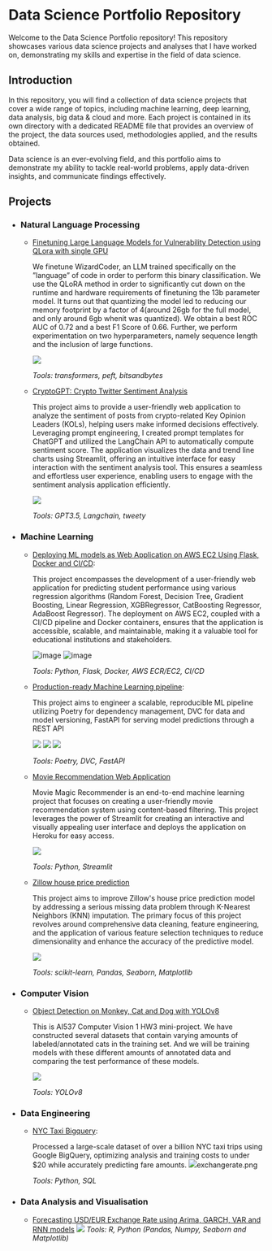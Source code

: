 
# Data Science Portfolio Repository

Welcome to the Data Science Portfolio repository! This repository showcases various data science projects and analyses that I have worked on, demonstrating my skills and expertise in the field of data science.



## Introduction

In this repository, you will find a collection of data science projects that cover a wide range of topics, including machine learning, deep learning, data analysis, big data & cloud and more. Each project is contained in its own directory with a dedicated README file that provides an overview of the project, the data sources used, methodologies applied, and the results obtained.

Data science is an ever-evolving field, and this portfolio aims to demonstrate my ability to tackle real-world problems, apply data-driven insights, and communicate findings effectively.

## Projects
- ### Natural Language Processing

  	- [Finetuning Large Language Models for Vulnerability Detection using QLora with single GPU](https://github.com/zhaoshijie1248/Finetuning-Large-Language-Models-for-Vulnerability-Detection)

   		We finetune WizardCoder, an LLM trained specifically on the ”language” of code in order to perform this binary classification. We use the QLoRA method in order to significantly cut down on the runtime and hardware requirements of finetuning the 13b parameter model. It turns out that quantizing the model led to reducing our memory footprint by a factor of 4(around 26gb for the full model, and only around 6gb whenit was quantized). We obtain a best ROC AUC of 0.72 and a best F1 Score of 0.66. Further, we perform experimentation on two hyperparameters, namely sequence length and the inclusion of large functions.

   		<img src="img/lora.png" > 
    
 		 _Tools: transformers, peft, bitsandbytes_

  	- [CryptoGPT: Crypto Twitter Sentiment Analysis](https://github.com/zhaoshijie1248/CryptoGPT-Crypto-Twitter-Sentiment-Analysis)

   		This project aims to provide a user-friendly web application to analyze the sentiment of posts from crypto-related Key Opinion Leaders (KOLs), helping users make informed decisions effectively. Leveraging prompt engineering, I created prompt templates for ChatGPT and utilized the LangChain API to automatically compute sentiment score. The application visualizes the data and trend line charts using Streamlit, offering an intuitive interface for easy interaction with the sentiment analysis tool. This ensures a seamless and effortless user experience, enabling users to engage with the sentiment analysis application efficiently.

   		<img src="img/crypto.png" > 
    
 		 _Tools: GPT3.5, Langchain, tweety_

- ### Machine Learning
   - [Deploying ML models as Web Application on AWS EC2 Using Flask, Docker and CI/CD](https://github.com/zhaoshijie1248/E2E_mlproject_with_deployment):

		This project encompasses the development of a user-friendly web application for predicting student performance using various regression algorithms (Random Forest, Decision Tree, Gradient Boosting, Linear Regression, XGBRegressor, CatBoosting Regressor, AdaBoost Regressor). The deployment on AWS EC2, coupled with a CI/CD pipeline and Docker containers, ensures that the application is accessible, scalable, and maintainable, making it a valuable tool for educational institutions and stakeholders.

		<img src="img/student.png" alt="image" />
		<img src="img/image.png" alt="image" />

	 _Tools: Python, Flask, Docker, AWS ECR/EC2, CI/CD_

   - [Production-ready Machine Learning pipeline](https://github.com/zhaoshijie1248/ML_pipeline):

		This project aims to engineer a scalable, reproducible ML pipeline utilizing Poetry for dependency management, DVC for data and
 model versioning, FastAPI for serving model predictions through a REST API

		<img src="img/pipeline.png" >
                <img src="img/hyperparameter-tuning.png" >
                <img src="img/predictionresult.png" >
  
	 _Tools: Poetry, DVC, FastAPI_
  
      
    - [Movie Recommendation Web Application](https://github.com/zhaoshijie1248/Movie-Recommend)
    
		Movie Magic Recommender is an end-to-end machine learning project that focuses on creating a user-friendly movie recommendation system using content-based filtering. This project leverages the power of Streamlit for creating an interactive and visually appealing user interface and deploys the application on Heroku for easy access.

		<img src="img/movie.png"> 

		_Tools: Python, Streamlit_

    
	- [Zillow house price prediction](https://github.com/zhaoshijie1248/Capstone-zillow-prediction)

   		This project aims to improve Zillow's house price prediction model by addressing a serious missing data problem through K-Nearest Neighbors (KNN) imputation. The primary focus of this project revolves around comprehensive data cleaning, feature engineering, and the application of various feature selection techniques to reduce dimensionality and enhance the accuracy of the predictive model.

   		<img src="img/zillow_ml.png" > 
     
   		_Tools: scikit-learn, Pandas, Seaborn, Matplotlib_

	


- ### Computer Vision
   	- [Object Detection on Monkey, Cat and Dog with YOLOv8](https://github.com/zhaoshijie1248/Object-Detection-with-YOLOv8/tree/005d72183927dfd47930860f8b167039ff60be17)

   		This is AI537 Computer Vision 1 HW3 mini-project. We have constructed several datasets that contain varying amounts of labeled/annotated cats in the training set. And we will be training models with these different amounts of annotated data and comparing the test performance of these models. 

   		<img src="img/cat.png" > 
    
 		 _Tools: YOLOv8_
    
- ### Data Engineering
    - [NYC Taxi Bigquery](https://github.com/zhaoshijie1248/NYC-Taxi-Bigquery):
 
		Processed a large-scale dataset of over a billion NYC taxi trips using Google BigQuery, optimizing analysis and
 training costs to under $20 while accurately predicting fare amounts.
                <img src="img/nyctaxi.png" >exchangerate.png
      
		_Tools: Python, SQL_
    

- ### Data Analysis and Visualisation

    - [Forecasting USD/EUR Exchange Rate using Arima, GARCH, VAR and RNN models](https://github.com/zhaoshijie1248/Forecasting-USD-EUR-Exchange-Rate)
		<img src="img/exchangerate.png" >
	        _Tools: R, Python (Pandas, Numpy, Seaborn and Matplotlib)_

	
	


